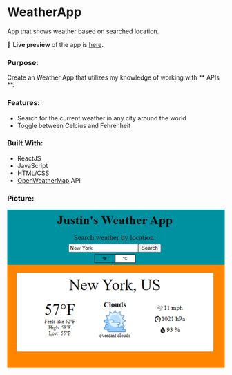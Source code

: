 # WeatherApp
App that shows weather based on searched location.

🔗 **Live preview** of the app is [here](https://j-haze.github.io/Weather/).

### Purpose: ###
Create an Weather App that utilizes my knowledge of working with ** APIs **.

### Features: ###

* Search for the current weather in any city around the world
* Toggle between Celcius and Fehrenheit

### Built With: ###

* ReactJS
* JavaScript
* HTML/CSS
* [OpenWeatherMap](https://openweathermap.org/) API

### Picture: ###

![Image of App](./ReadMe-Images/ReadMe1.png)
